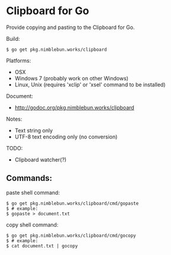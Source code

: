 # Clipboard for Go

Provide copying and pasting to the Clipboard for Go.

Build:

    $ go get pkg.nimblebun.works/clipboard

Platforms:

- OSX
- Windows 7 (probably work on other Windows)
- Linux, Unix (requires 'xclip' or 'xsel' command to be installed)

Document:

- http://godoc.org/pkg.nimblebun.works/clipboard

Notes:

- Text string only
- UTF-8 text encoding only (no conversion)

TODO:

- Clipboard watcher(?)

## Commands:

paste shell command:

    $ go get pkg.nimblebun.works/clipboard/cmd/gopaste
    $ # example:
    $ gopaste > document.txt

copy shell command:

    $ go get pkg.nimblebun.works/clipboard/cmd/gocopy
    $ # example:
    $ cat document.txt | gocopy
